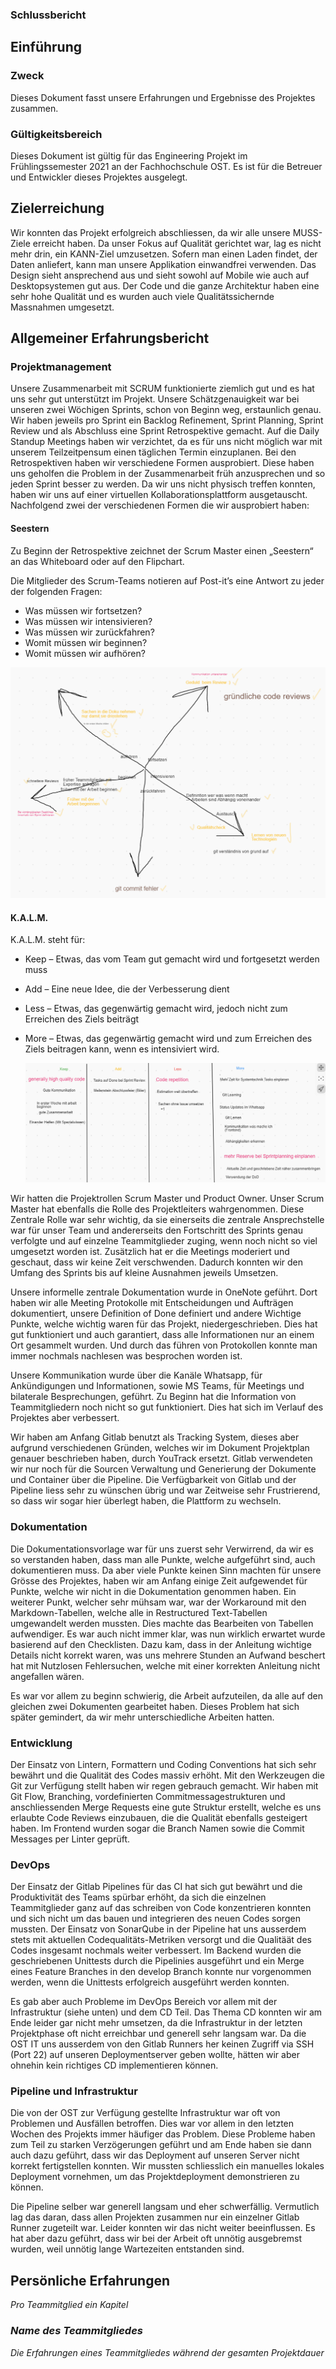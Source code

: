 ### Schlussbericht

## Einführung

### Zweck

Dieses Dokument fasst unsere Erfahrungen und Ergebnisse des Projektes zusammen.

### Gültigkeitsbereich

Dieses Dokument ist gültig für das Engineering Projekt im Frühlingssemester 2021 an der Fachhochschule OST. Es ist für die Betreuer und Entwickler dieses Projektes ausgelegt.

## Zielerreichung

Wir konnten das Projekt erfolgreich abschliessen, da wir alle unsere MUSS-Ziele erreicht haben. Da unser Fokus auf Qualität gerichtet war, lag es nicht mehr drin, ein KANN-Ziel umzusetzen. Sofern man einen Laden findet, der Daten anliefert, kann man unsere Applikation einwandfrei verwenden. Das Design sieht ansprechend aus und sieht sowohl auf Mobile wie auch auf Desktopsystemen gut aus. Der Code und die ganze Architektur haben eine sehr hohe Qualität und es wurden auch viele Qualitätssichernde Massnahmen umgesetzt.

## Allgemeiner Erfahrungsbericht

### Projektmanagement

Unsere Zusammenarbeit mit SCRUM funktionierte ziemlich gut und es hat uns sehr gut unterstützt im Projekt. Unsere Schätzgenauigkeit war bei unseren zwei Wöchigen Sprints, schon von Beginn weg, erstaunlich genau. Wir haben jeweils pro Sprint ein Backlog Refinement, Sprint Planning, Sprint Review und als Abschluss eine Sprint Retrospektive gemacht. Auf die Daily Standup Meetings haben wir verzichtet, da es für uns nicht möglich war mit unserem Teilzeitpensum einen täglichen Termin einzuplanen. Bei den Retrospektiven haben wir verschiedene Formen ausprobiert. Diese haben uns geholfen die Problem in der Zusammenarbeit früh anzusprechen und so jeden Sprint besser zu werden. Da wir uns nicht physisch treffen konnten, haben wir uns auf einer virtuellen Kollaborationsplattform ausgetauscht. Nachfolgend zwei der verschiedenen Formen die wir ausprobiert haben:



#### Seestern

Zu Beginn der Retrospektive zeichnet der Scrum Master einen „Seestern“ an das Whiteboard oder auf den Flipchart.

Die Mitglieder des Scrum-Teams notieren auf Post-it’s eine Antwort zu jeder der folgenden Fragen:

- Was müssen wir fortsetzen?
- Was müssen wir intensivieren?
- Was müssen wir zurückfahren?
- Womit müssen wir beginnen?
- Womit müssen wir aufhören?

![Seestern](../../images/Seestern.png)



#### K.A.L.M.

K.A.L.M. steht für:

- Keep – Etwas, das vom Team gut gemacht wird und fortgesetzt werden muss

- Add – Eine neue Idee, die der Verbesserung dient

- Less – Etwas, das gegenwärtig gemacht wird, jedoch nicht zum Erreichen des Ziels beiträgt

- More – Etwas, das gegenwärtig gemacht wird und zum Erreichen des Ziels beitragen kann, wenn es intensiviert wird.

  ![KALM.png](../../images/KALM.png)

Wir hatten die Projektrollen Scrum Master und Product Owner. Unser Scrum Master hat ebenfalls die Rolle des Projektleiters wahrgenommen. Diese Zentrale Rolle war sehr wichtig, da sie einerseits die zentrale Ansprechstelle war für unser Team und andererseits den Fortschritt des Sprints genau verfolgte und auf einzelne Teammitglieder zuging, wenn noch nicht so viel umgesetzt worden ist. Zusätzlich hat er die Meetings moderiert und geschaut, dass wir keine Zeit verschwenden. Dadurch konnten wir den Umfang des Sprints bis auf kleine Ausnahmen jeweils Umsetzen. 

Unsere informelle zentrale Dokumentation wurde in OneNote geführt. Dort haben wir alle Meeting Protokolle mit Entscheidungen und Aufträgen dokumentiert, unsere Definition of Done definiert und andere Wichtige Punkte, welche wichtig waren für das Projekt, niedergeschrieben. Dies hat gut funktioniert und auch garantiert, dass alle Informationen nur an einem Ort gesammelt wurden. Und durch das führen von Protokollen konnte man immer nochmals nachlesen was besprochen worden ist.

Unsere Kommunikation wurde über die Kanäle Whatsapp, für Ankündigungen und Informationen, sowie MS Teams, für Meetings und bilaterale Besprechungen, geführt. Zu Beginn hat die Information von Teammitgliedern noch nicht so gut funktioniert. Dies hat sich im Verlauf des Projektes aber verbessert.

Wir haben am Anfang Gitlab benutzt als Tracking System, dieses aber aufgrund verschiedenen Gründen, welches wir im Dokument Projektplan genauer beschrieben haben, durch YouTrack ersetzt. Gitlab verwendeten wir nur noch für die Sourcen Verwaltung und Generierung der Dokumente und  Container über die Pipeline. Die Verfügbarkeit von Gitlab und der Pipeline liess sehr zu wünschen übrig und war Zeitweise sehr Frustrierend, so dass wir sogar hier überlegt haben, die Plattform zu wechseln.

### Dokumentation

Die Dokumentationsvorlage war für uns zuerst sehr Verwirrend, da wir es so verstanden haben, dass man alle Punkte, welche aufgeführt sind, auch dokumentieren muss. Da aber viele Punkte keinen Sinn machten für unsere Grösse des Projektes, haben wir am Anfang einige Zeit aufgewendet für Punkte, welche wir nicht in die Dokumentation genommen haben. Ein weiterer Punkt, welcher sehr mühsam war, war der Workaround mit den Markdown-Tabellen, welche alle in Restructured Text-Tabellen umgewandelt werden mussten. Dies machte das Bearbeiten von Tabellen aufwendiger. Es war auch nicht immer klar, was nun wirklich erwartet wurde basierend auf den Checklisten. Dazu kam, dass in der Anleitung wichtige Details nicht korrekt waren, was uns mehrere Stunden an Aufwand beschert hat mit Nutzlosen Fehlersuchen, welche mit einer korrekten Anleitung nicht angefallen wären.

Es war vor allem zu beginn schwierig, die Arbeit aufzuteilen, da alle auf den gleichen zwei Dokumenten gearbeitet haben. Dieses Problem hat sich später gemindert, da wir mehr unterschiedliche Arbeiten hatten.

### Entwicklung

Der Einsatz von Lintern, Formattern und Coding Conventions hat sich sehr bewährt und die Qualität des Codes massiv erhöht. Mit den Werkzeugen die Git zur Verfügung stellt haben wir regen gebrauch gemacht. Wir haben mit Git Flow, Branching, vordefinierten Commitmessagestrukturen und anschliessenden Merge Requests eine gute Struktur erstellt, welche es uns erlaubte Code Reviews einzubauen, die die Qualität ebenfalls gesteigert haben. Im Frontend wurden sogar die Branch Namen sowie die Commit Messages per Linter geprüft.



### DevOps

Der Einsatz der Gitlab Pipelines für das CI hat sich gut bewährt und die Produktivität des Teams spürbar erhöht, da sich die einzelnen Teammitglieder ganz auf das schreiben von Code konzentrieren konnten und sich nicht um das bauen und integrieren des neuen Codes sorgen mussten. Der Einsatz von SonarQube in der Pipeline hat uns ausserdem stets mit aktuellen Codequalitäts-Metriken versorgt und die Qualitäät des Codes insgesamt nochmals weiter verbessert. Im Backend wurden die geschriebenen Unittests durch die Pipelinies ausgeführt und ein Merge eines Feature Branches in den develop Branch konnte nur vorgenommen werden, wenn die Unittests erfolgreich ausgeführt werden konnten. 

Es gab aber auch Probleme im DevOps Bereich vor allem mit der Infrastruktur (siehe unten) und dem CD Teil. Das Thema CD konnten wir am Ende leider gar nicht mehr umsetzen, da die Infrastruktur in der letzten Projektphase oft nicht erreichbar und generell sehr langsam war. Da die OST IT uns ausserdem von den Gitlab Runners her keinen Zugriff via SSH (Port 22) auf unseren Deploymentserver geben wollte, hätten wir aber ohnehin kein richtiges CD implementieren können. 

### Pipeline und Infrastruktur

Die von der OST zur Verfügung gestellte Infrastruktur war oft von Problemen und Ausfällen betroffen. Dies war vor allem in den letzten Wochen des Projekts immer häufiger das Problem. Diese Probleme haben zum Teil zu starken Verzögerungen geführt und am Ende haben sie dann auch dazu geführt, dass wir das Deployment auf unseren Server nicht korrekt fertigstellen konnten. Wir mussten schliesslich ein manuelles lokales Deployment vornehmen, um das Projektdeployment demonstrieren zu können.

Die Pipeline selber war generell langsam und eher schwerfällig. Vermutlich lag das daran, dass allen Projekten zusammen nur ein einzelner Gitlab Runner zugeteilt war. Leider konnten wir das nicht weiter beeinflussen. Es hat aber dazu geführt, dass wir bei der Arbeit oft unnötig ausgebremst wurden, weil unnötig lange Wartezeiten entstanden sind. 

## Persönliche Erfahrungen

*Pro Teammitglied ein Kapitel*

### *Name des Teammitgliedes*

*Die Erfahrungen eines Teammitgliedes während der gesamten Projektdauer*

